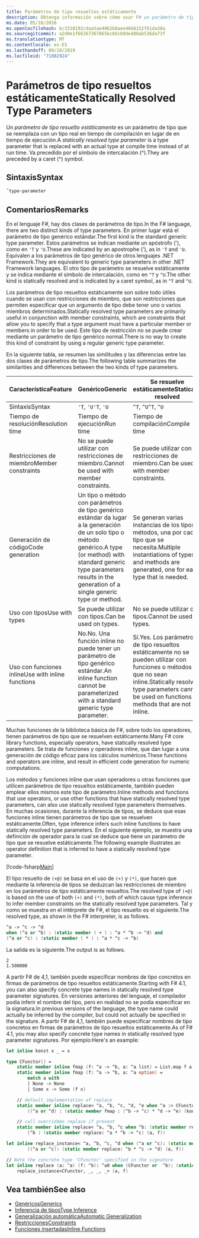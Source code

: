 ```yaml
---
title: Parámetros de tipo resueltos estáticamente
description: Obtenga información sobre cómo usar F# un parámetro de tipo resuelto estáticamente, que se reemplaza con un tipo real en tiempo de compilación en lugar de en tiempo de ejecución.
ms.date: 05/16/2016
ms.openlocfilehash: bc3310192cdaa5ae4862b8aee46b6152f61da38a
ms.sourcegitcommit: a2d0e1f66367367065bc8dc0dde488ab536da73f
ms.translationtype: MT
ms.contentlocale: es-ES
ms.lasthandoff: 09/18/2019
ms.locfileid: "71082924"
---
```

# <a name="statically-resolved-type-parameters"></a><span data-ttu-id="cc7b1-103">Parámetros de tipo resueltos estáticamente</span><span class="sxs-lookup"><span data-stu-id="cc7b1-103">Statically Resolved Type Parameters</span></span>

<span data-ttu-id="cc7b1-104">Un *parámetro de tipo resuelto estáticamente* es un parámetro de tipo que se reemplaza con un tipo real en tiempo de compilación en lugar de en tiempo de ejecución.</span><span class="sxs-lookup"><span data-stu-id="cc7b1-104">A *statically resolved type parameter* is a type parameter that is replaced with an actual type at compile time instead of at run time.</span></span> <span data-ttu-id="cc7b1-105">Va precedido por el símbolo de intercalación (^).</span><span class="sxs-lookup"><span data-stu-id="cc7b1-105">They are preceded by a caret (^) symbol.</span></span>

## <a name="syntax"></a><span data-ttu-id="cc7b1-106">Sintaxis</span><span class="sxs-lookup"><span data-stu-id="cc7b1-106">Syntax</span></span>

```fsharp
ˆtype-parameter
```

## <a name="remarks"></a><span data-ttu-id="cc7b1-107">Comentarios</span><span class="sxs-lookup"><span data-stu-id="cc7b1-107">Remarks</span></span>

<span data-ttu-id="cc7b1-108">En el lenguaje F#, hay dos clases de parámetros de tipo.</span><span class="sxs-lookup"><span data-stu-id="cc7b1-108">In the F# language, there are two distinct kinds of type parameters.</span></span> <span data-ttu-id="cc7b1-109">En primer lugar está el parámetro de tipo genérico estándar.</span><span class="sxs-lookup"><span data-stu-id="cc7b1-109">The first kind is the standard generic type parameter.</span></span> <span data-ttu-id="cc7b1-110">Estos parámetros se indican mediante un apóstrofo ('), como en `'T` y `'U`.</span><span class="sxs-lookup"><span data-stu-id="cc7b1-110">These are indicated by an apostrophe ('), as in `'T` and `'U`.</span></span> <span data-ttu-id="cc7b1-111">Equivalen a los parámetros de tipo genérico de otros lenguajes .NET Framework.</span><span class="sxs-lookup"><span data-stu-id="cc7b1-111">They are equivalent to generic type parameters in other .NET Framework languages.</span></span> <span data-ttu-id="cc7b1-112">El otro tipo de parámetro se resuelve estáticamente y se indica mediante el símbolo de intercalación, como en `^T` y `^U`.</span><span class="sxs-lookup"><span data-stu-id="cc7b1-112">The other kind is statically resolved and is indicated by a caret symbol, as in `^T` and `^U`.</span></span>

<span data-ttu-id="cc7b1-113">Los parámetros de tipo resueltos estáticamente son sobre todo útiles cuando se usan con restricciones de miembro, que son restricciones que permiten especificar que un argumento de tipo debe tener uno o varios miembros determinados.</span><span class="sxs-lookup"><span data-stu-id="cc7b1-113">Statically resolved type parameters are primarily useful in conjunction with member constraints, which are constraints that allow you to specify that a type argument must have a particular member or members in order to be used.</span></span> <span data-ttu-id="cc7b1-114">Este tipo de restricción no se puede crear mediante un parámetro de tipo genérico normal.</span><span class="sxs-lookup"><span data-stu-id="cc7b1-114">There is no way to create this kind of constraint by using a regular generic type parameter.</span></span>

<span data-ttu-id="cc7b1-115">En la siguiente tabla, se resumen las similitudes y las diferencias entre las dos clases de parámetros de tipo.</span><span class="sxs-lookup"><span data-stu-id="cc7b1-115">The following table summarizes the similarities and differences between the two kinds of type parameters.</span></span>

|<span data-ttu-id="cc7b1-116">Característica</span><span class="sxs-lookup"><span data-stu-id="cc7b1-116">Feature</span></span>|<span data-ttu-id="cc7b1-117">Genérico</span><span class="sxs-lookup"><span data-stu-id="cc7b1-117">Generic</span></span>|<span data-ttu-id="cc7b1-118">Se resuelve estáticamente</span><span class="sxs-lookup"><span data-stu-id="cc7b1-118">Statically resolved</span></span>|
|-------|-------|-------------------|
|<span data-ttu-id="cc7b1-119">Sintaxis</span><span class="sxs-lookup"><span data-stu-id="cc7b1-119">Syntax</span></span>|<span data-ttu-id="cc7b1-120">`'T`, `'U`</span><span class="sxs-lookup"><span data-stu-id="cc7b1-120">`'T`, `'U`</span></span>|<span data-ttu-id="cc7b1-121">`^T`, `^U`</span><span class="sxs-lookup"><span data-stu-id="cc7b1-121">`^T`, `^U`</span></span>|
|<span data-ttu-id="cc7b1-122">Tiempo de resolución</span><span class="sxs-lookup"><span data-stu-id="cc7b1-122">Resolution time</span></span>|<span data-ttu-id="cc7b1-123">Tiempo de ejecución</span><span class="sxs-lookup"><span data-stu-id="cc7b1-123">Run time</span></span>|<span data-ttu-id="cc7b1-124">Tiempo de compilación</span><span class="sxs-lookup"><span data-stu-id="cc7b1-124">Compile time</span></span>|
|<span data-ttu-id="cc7b1-125">Restricciones de miembro</span><span class="sxs-lookup"><span data-stu-id="cc7b1-125">Member constraints</span></span>|<span data-ttu-id="cc7b1-126">No se puede utilizar con restricciones de miembro.</span><span class="sxs-lookup"><span data-stu-id="cc7b1-126">Cannot be used with member constraints.</span></span>|<span data-ttu-id="cc7b1-127">Se puede utilizar con restricciones de miembro.</span><span class="sxs-lookup"><span data-stu-id="cc7b1-127">Can be used with member constraints.</span></span>|
|<span data-ttu-id="cc7b1-128">Generación de código</span><span class="sxs-lookup"><span data-stu-id="cc7b1-128">Code generation</span></span>|<span data-ttu-id="cc7b1-129">Un tipo o método con parámetros de tipo genérico estándar da lugar a la generación de un solo tipo o método genérico.</span><span class="sxs-lookup"><span data-stu-id="cc7b1-129">A type (or method) with standard generic type parameters results in the generation of a single generic type or method.</span></span>|<span data-ttu-id="cc7b1-130">Se generan varias instancias de los tipos y métodos, una por cada tipo que se necesita.</span><span class="sxs-lookup"><span data-stu-id="cc7b1-130">Multiple instantiations of types and methods are generated, one for each type that is needed.</span></span>|
|<span data-ttu-id="cc7b1-131">Uso con tipos</span><span class="sxs-lookup"><span data-stu-id="cc7b1-131">Use with types</span></span>|<span data-ttu-id="cc7b1-132">Se puede utilizar con tipos.</span><span class="sxs-lookup"><span data-stu-id="cc7b1-132">Can be used on types.</span></span>|<span data-ttu-id="cc7b1-133">No se puede utilizar con tipos.</span><span class="sxs-lookup"><span data-stu-id="cc7b1-133">Cannot be used on types.</span></span>|
|<span data-ttu-id="cc7b1-134">Uso con funciones inline</span><span class="sxs-lookup"><span data-stu-id="cc7b1-134">Use with inline functions</span></span>|<span data-ttu-id="cc7b1-135">No.</span><span class="sxs-lookup"><span data-stu-id="cc7b1-135">No.</span></span> <span data-ttu-id="cc7b1-136">Una función inline no puede tener un parámetro de tipo genérico estándar.</span><span class="sxs-lookup"><span data-stu-id="cc7b1-136">An inline function cannot be parameterized with a standard generic type parameter.</span></span>|<span data-ttu-id="cc7b1-137">Sí.</span><span class="sxs-lookup"><span data-stu-id="cc7b1-137">Yes.</span></span> <span data-ttu-id="cc7b1-138">Los parámetros de tipo resueltos estáticamente no se pueden utilizar con funciones o métodos que no sean inline.</span><span class="sxs-lookup"><span data-stu-id="cc7b1-138">Statically resolved type parameters cannot be used on functions or methods that are not inline.</span></span>|

<span data-ttu-id="cc7b1-139">Muchas funciones de la biblioteca básica de F#, sobre todo los operadores, tienen parámetros de tipo que se resuelven estáticamente.</span><span class="sxs-lookup"><span data-stu-id="cc7b1-139">Many F# core library functions, especially operators, have statically resolved type parameters.</span></span> <span data-ttu-id="cc7b1-140">Se trata de funciones y operadores inline, que dan lugar a una generación de código eficaz para los cálculos numéricos.</span><span class="sxs-lookup"><span data-stu-id="cc7b1-140">These functions and operators are inline, and result in efficient code generation for numeric computations.</span></span>

<span data-ttu-id="cc7b1-141">Los métodos y funciones inline que usan operadores u otras funciones que utilicen parámetros de tipo resueltos estáticamente, también pueden emplear ellos mismos este tipo de parámetro.</span><span class="sxs-lookup"><span data-stu-id="cc7b1-141">Inline methods and functions that use operators, or use other functions that have statically resolved type parameters, can also use statically resolved type parameters themselves.</span></span> <span data-ttu-id="cc7b1-142">En muchas ocasiones, durante la inferencia de tipos, se deduce que esas funciones inline tienen parámetros de tipo que se resuelven estáticamente.</span><span class="sxs-lookup"><span data-stu-id="cc7b1-142">Often, type inference infers such inline functions to have statically resolved type parameters.</span></span> <span data-ttu-id="cc7b1-143">En el siguiente ejemplo, se muestra una definición de operador para la cual se deduce que tiene un parámetro de tipo que se resuelve estáticamente.</span><span class="sxs-lookup"><span data-stu-id="cc7b1-143">The following example illustrates an operator definition that is inferred to have a statically resolved type parameter.</span></span>

[!code-fsharp[Main](~/samples/snippets/fsharp/lang-ref-3/snippet401.fs)]

<span data-ttu-id="cc7b1-144">El tipo resuelto de `(+@)` se basa en el uso de `(+)` y `(*)`, que hacen que mediante la inferencia de tipos se deduzcan las restricciones de miembro en los parámetros de tipo estáticamente resueltos.</span><span class="sxs-lookup"><span data-stu-id="cc7b1-144">The resolved type of `(+@)` is based on the use of both `(+)` and `(*)`, both of which cause type inference to infer member constraints on the statically resolved type parameters.</span></span> <span data-ttu-id="cc7b1-145">Tal y como se muestra en el intérprete de F#, el tipo resuelto es el siguiente.</span><span class="sxs-lookup"><span data-stu-id="cc7b1-145">The resolved type, as shown in the F# interpreter, is as follows.</span></span>

```fsharp
^a -> ^c -> ^d
when (^a or ^b) : (static member ( + ) : ^a * ^b -> ^d) and
(^a or ^c) : (static member ( * ) : ^a * ^c -> ^b)
```

<span data-ttu-id="cc7b1-146">La salida es la siguiente.</span><span class="sxs-lookup"><span data-stu-id="cc7b1-146">The output is as follows.</span></span>

```console
2
1.500000
```

<span data-ttu-id="cc7b1-147">A partir F# de 4,1, también puede especificar nombres de tipo concretos en firmas de parámetros de tipo resueltos estáticamente.</span><span class="sxs-lookup"><span data-stu-id="cc7b1-147">Starting with F# 4.1, you can also specify concrete type names in statically resolved type parameter signatures.</span></span>  <span data-ttu-id="cc7b1-148">En versiones anteriores del lenguaje, el compilador podía inferir el nombre del tipo, pero en realidad no se podía especificar en la signatura.</span><span class="sxs-lookup"><span data-stu-id="cc7b1-148">In previous versions of the language, the type name could actually be inferred by the compiler, but could not actually be specified in the signature.</span></span>  <span data-ttu-id="cc7b1-149">A partir F# de 4,1, también puede especificar nombres de tipo concretos en firmas de parámetros de tipo resueltos estáticamente.</span><span class="sxs-lookup"><span data-stu-id="cc7b1-149">As of F# 4.1, you may also specify concrete type names in statically resolved type parameter signatures.</span></span> <span data-ttu-id="cc7b1-150">Por ejemplo:</span><span class="sxs-lookup"><span data-stu-id="cc7b1-150">Here's an example:</span></span>

```fsharp
let inline konst x _ = x

type CFunctor() = 
    static member inline fmap (f: ^a -> ^b, a: ^a list) = List.map f a
    static member inline fmap (f: ^a -> ^b, a: ^a option) =
        match a with
        | None -> None
        | Some x -> Some (f x)

    // default implementation of replace
    static member inline replace< ^a, ^b, ^c, ^d, ^e when ^a :> CFunctor and (^a or ^d): (static member fmap: (^b -> ^c) * ^d -> ^e) > (a, f) =
        ((^a or ^d) : (static member fmap : (^b -> ^c) * ^d -> ^e) (konst a, f))

    // call overridden replace if present
    static member inline replace< ^a, ^b, ^c when ^b: (static member replace: ^a * ^b -> ^c)>(a: ^a, f: ^b) =
        (^b : (static member replace: ^a * ^b -> ^c) (a, f))

let inline replace_instance< ^a, ^b, ^c, ^d when (^a or ^c): (static member replace: ^b * ^c -> ^d)> (a: ^b, f: ^c) =
        ((^a or ^c): (static member replace: ^b * ^c -> ^d) (a, f))

// Note the concrete type 'CFunctor' specified in the signature
let inline replace (a: ^a) (f: ^b): ^a0 when (CFunctor or  ^b): (static member replace: ^a *  ^b ->  ^a0) =
    replace_instance<CFunctor, _, _, _> (a, f)
```

## <a name="see-also"></a><span data-ttu-id="cc7b1-151">Vea también</span><span class="sxs-lookup"><span data-stu-id="cc7b1-151">See also</span></span>

- [<span data-ttu-id="cc7b1-152">Genéricos</span><span class="sxs-lookup"><span data-stu-id="cc7b1-152">Generics</span></span>](index.md)
- [<span data-ttu-id="cc7b1-153">Inferencia de tipos</span><span class="sxs-lookup"><span data-stu-id="cc7b1-153">Type Inference</span></span>](../type-inference.md)
- [<span data-ttu-id="cc7b1-154">Generalización automática</span><span class="sxs-lookup"><span data-stu-id="cc7b1-154">Automatic Generalization</span></span>](automatic-generalization.md)
- [<span data-ttu-id="cc7b1-155">Restricciones</span><span class="sxs-lookup"><span data-stu-id="cc7b1-155">Constraints</span></span>](constraints.md)
- [<span data-ttu-id="cc7b1-156">Funciones insertadas</span><span class="sxs-lookup"><span data-stu-id="cc7b1-156">Inline Functions</span></span>](../functions/inline-functions.md)
